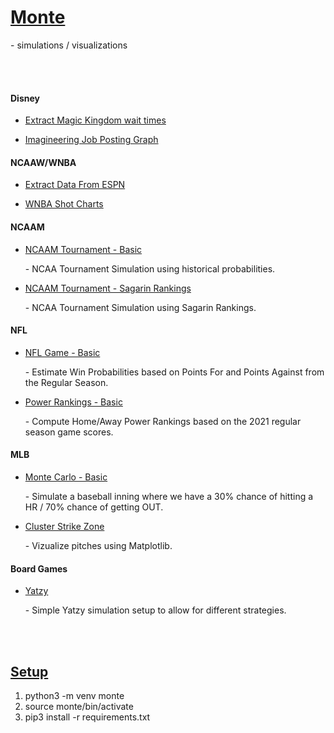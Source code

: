 # <b><u>Monte</b></u>

<p>
  - simulations / visualizations
</p>

<br />
<br />

#### <b>Disney</b>

- [Extract Magic Kingdom wait times](https://github.com/dpasse/monte/blob/main/workspace/disney/magic_kingdom.ipynb)<br/>

- [Imagineering Job Posting Graph](https://github.com/dpasse/monte/blob/main/workspace/disney/imagineering_job_posting_graph.ipynb)<br/>

#### <b>NCAAW/WNBA</b>

- [Extract Data From ESPN](https://github.com/dpasse/monte/blob/main/workspace/wncaa/teams.ipynb)<br/>

- [WNBA Shot Charts](https://github.com/dpasse/monte/blob/main/workspace/wncaa/shot_charts.ipynb)<br/>

#### <b>NCAAM</b>

- [NCAAM Tournament - Basic](https://github.com/dpasse/monte/blob/main/workspace/ncaa/sim-tourny.ipynb)<br/><p>- NCAA Tournament Simulation using historical probabilities.</p>

- [NCAAM Tournament - Sagarin Rankings](https://github.com/dpasse/monte/blob/main/workspace/ncaa/sagarin.ipynb)<br/><p>- NCAA Tournament Simulation using Sagarin Rankings.</p>

#### <b>NFL</b>

- [NFL Game - Basic](https://github.com/dpasse/monte/blob/main/workspace/nfl/sim-game-basic.ipynb)<br/><p>- Estimate Win Probabilities based on Points For and Points Against from the Regular Season.</p>
- [Power Rankings - Basic](https://github.com/dpasse/monte/blob/main/workspace/nfl/power-rankings.ipynb)<br/><p>- Compute Home/Away Power Rankings based on the 2021 regular season game scores.</p>

#### <b>MLB</b>

- [Monte Carlo - Basic](https://github.com/dpasse/monte/blob/main/workspace/mlb/monte-carlo-basic.ipynb)<br/><p>- Simulate a baseball inning where we have a 30% chance of hitting a HR / 70% chance of getting OUT.</p>
- [Cluster Strike Zone](https://github.com/dpasse/monte/blob/main/workspace/mlb/cluster_strike_zone.ipynb)<br/><p>- Vizualize pitches using Matplotlib.</p>

#### <b>Board Games</b>

- [Yatzy](https://github.com/dpasse/monte/blob/main/workspace/board_game_sims/yatzy.ipynb)<br/><p>- Simple Yatzy simulation setup to allow for different strategies.</p>

<br />
<br />

## <b><u>Setup</u></b>

1.  python3 -m venv monte
2.  source monte/bin/activate
3.  pip3 install -r requirements.txt
